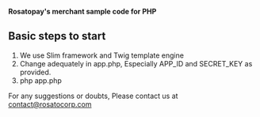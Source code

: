 **Rosatopay's merchant sample code for PHP**

## Basic steps to start

1. We use Slim framework and Twig template engine
2. Change adequately in app.php, Especially APP_ID and SECRET_KEY as provided.
3. php app.php

For any suggestions or doubts, Please contact us at contact@rosatocorp.com
